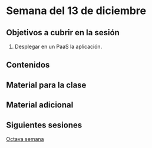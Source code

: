 # Semana del 13 de diciembre


## Objetivos a cubrir en la sesión

1. Desplegar en un PaaS la aplicación.

## Contenidos

## Material para la clase


## Material adicional


## Siguientes sesiones

[Octava semana](semana-08.md)
